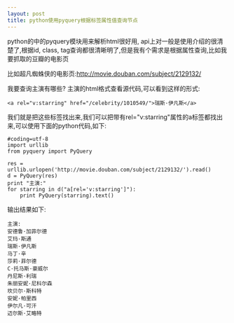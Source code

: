 ```yaml
---
layout: post
title: python使用pyquery根据标签属性值查询节点
---
```


python的中的pyquery模块用来解析html很好用,
api上对一般是使用介绍的很清楚了,根据id, class, tag查询都很清晰明了,但是我有个需求是根据属性查询,比如我要抓取的豆瓣的电影页

比如超凡蜘蛛侠的电影页:<http://movie.douban.com/subject/2129132/>

我要查询主演有哪些?
主演的html格式查看源代码,可以看到这样的形式:

    <a rel="v:starring" href="/celebrity/1010549/">瑞斯·伊凡斯</a>

我们就是把这些标签找出来,我们可以把带有rel="v:starring"属性的a标签都找出来,可以使用下面的python代码,如下:

    #coding=utf-8
    import urllib
    from pyquery import PyQuery

    res = urllib.urlopen('http://movie.douban.com/subject/2129132/').read()  
    d = PyQuery(res)
    print "主演:"
    for starring in d("a[rel='v:starring']"):
        print PyQuery(starring).text()

输出结果如下:

    主演:
    安德鲁·加菲尔德
    艾玛·斯通
    瑞斯·伊凡斯
    马丁·辛
    莎莉·菲尔德
    C·托马斯·豪威尔
    丹尼斯·利瑞
    朱丽安妮·尼科尔森
    坎贝尔·斯科特
    安妮·帕里西
    伊尔凡·可汗
    迈尔斯·艾略特